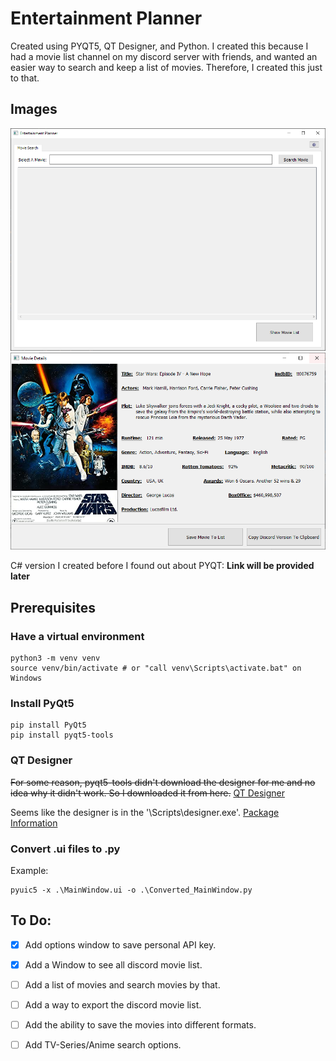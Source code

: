 # Entertainment Planner
Created using PYQT5, QT Designer, and Python. 
I created this because I had a movie list channel on my discord server with friends, and wanted an easier way to search and keep a list of movies. 
Therefore, I created this just to that.

## Images
![Main Window](/images/main_window.png)
![Movie Window](/images/movie_window.png)

C# version I created before I found out about PYQT:
**Link will be provided later**

## Prerequisites

### Have a virtual environment
```
python3 -m venv venv
source venv/bin/activate # or "call venv\Scripts\activate.bat" on Windows
```

### Install PyQt5
```
pip install PyQt5
pip install pyqt5-tools
```

### QT Designer
~~For some reason, pyqt5-tools didn't download the designer for me and no idea why it didn't work. So I downloaded it from here.~~
[QT Designer](https://build-system.fman.io/qt-designer-download)

Seems like the designer is in the '\Scripts\designer.exe'.
[Package Information](https://pypi.org/project/pyqt5-tools/)

### Convert .ui files to .py
Example:
```
pyuic5 -x .\MainWindow.ui -o .\Converted_MainWindow.py
```

## To Do:
- [x] Add options window to save personal API key. 
- [x] Add a Window to see all discord movie list.
- [ ] Add a list of movies and search movies by that.
- [ ] Add a way to export the discord movie list. 
- [ ] Add the ability to save the movies into different formats.
- [ ] Add TV-Series/Anime search options.

